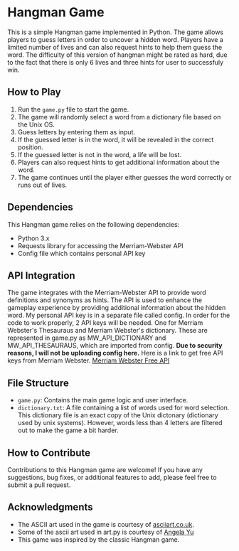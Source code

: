 # Hangman Game

This is a simple Hangman game implemented in Python. The game allows players to guess letters in order to uncover a hidden word. Players have a limited number of lives and can also request hints to help them guess the word. The difficulty of this version of hangman might be rated as hard, due to the fact that there is only 6 lives and three hints for user to successfuly win.

## How to Play

1. Run the `game.py` file to start the game.
2. The game will randomly select a word from a dictionary file based on the Unix OS.
3. Guess letters by entering them as input.
4. If the guessed letter is in the word, it will be revealed in the correct position.
5. If the guessed letter is not in the word, a life will be lost.
6. Players can also request hints to get additional information about the word.
7. The game continues until the player either guesses the word correctly or runs out of lives.

## Dependencies

This Hangman game relies on the following dependencies:

- Python 3.x
- Requests library for accessing the Merriam-Webster API
- Config file which contains personal API key

## API Integration

The game integrates with the Merriam-Webster API to provide word definitions and synonyms as hints. The API is used to enhance the gameplay experience by providing additional information about the hidden word. My personal API key is in a separate file called config. In order for the code to work properly, 2 API keys will be needed. One for Merriam Webster's Thesauraus and Merriam Webster's dictionary. These are represented in game.py as MW_API_DICTIONARY and MW_API_THESAURAUS, which are imported from config. **Due to security reasons, I will not be uploading config here.** Here is a link to get free API keys from Merriam Webster. [Merriam Webster Free API](https://dictionaryapi.com/products/index)

## File Structure

- `game.py`: Contains the main game logic and user interface.
- `dictionary.txt`: A file containing a list of words used for word selection. This dictionary file is an exact copy of the Unix dictonary (dictionary used by unix systems). However, words less than 4 letters are filtered out to make the game a bit harder.

## How to Contribute

Contributions to this Hangman game are welcome! If you have any suggestions, bug fixes, or additional features to add, please feel free to submit a pull request.

## Acknowledgments

- The ASCII art used in the game is courtesy of [asciiart.co.uk](https://asciiart.website/).
- Some of the ascii art used in art.py is courtesy of [Angela Yu](https://www.udemy.com/course/100-days-of-code/?utm_source=adwords&utm_medium=udemyads&utm_campaign=Python_Search_la.EN_cc.US_PP_Control&utm_content=deal4584&utm_term=_._ag_141124569012_._ad_594266299590_._kw__._de_c_._dm__._pl__._ti_dsa-1652644802545_._li_9060031_._pd__._&matchtype=&gad_source=1&gclid=Cj0KCQiAh8OtBhCQARIsAIkWb6_qzTWgt9uj3DAq6XE5JNDuFFUwojBLIlOn81lvTS1QMdIOHmAoGTAaAr0yEALw_wcB)
- This game was inspired by the classic Hangman game.

